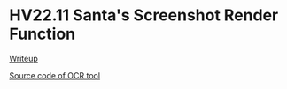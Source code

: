 # HV22.11 Santa's Screenshot Render Function

[Writeup](./HV22.11.md)

[Source code of OCR tool](./src_ocr_tool/)

